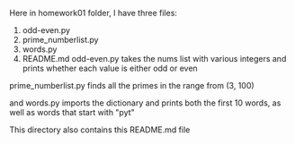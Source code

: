 Here in homework01 folder, I have three files:

1. odd-even.py
2. prime_numberlist.py
3. words.py 
4. README.md
odd-even.py takes the nums list with various integers and prints whether each value is either odd or even

prime_numberlist.py finds all the primes in the range from (3, 100)

and words.py imports the dictionary and prints both the first 10 words, as well as words that start with "pyt"

This directory also contains this README.md file
